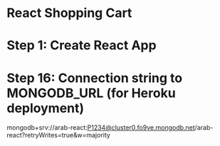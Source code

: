 # React Shopping Cart

# Step 1:  Create React App

# Step 16: Connection string to MONGODB_URL (for Heroku deployment)
mongodb+srv://arab-react:P1234@cluster0.fo9ve.mongodb.net/arab-react?retryWrites=true&w=majority


